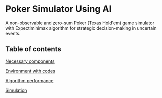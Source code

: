 # Poker Simulator Using AI

A non-observable and zero-sum Poker (Texas Hold'em) game simulator with Expectiminimax algorithm for strategic decision-making in uncertain events.

## Table of contents 

[Necessary components](#Necessary_components)

[Environment with codes](#Environment_with_codes)

[Algorithm performance](#Algorithm_performance)

[Simulation](#Simulation)
